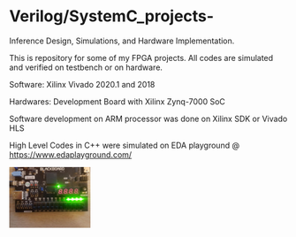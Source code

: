 # Verilog/SystemC_projects- 
Inference Design, Simulations, and Hardware Implementation.

This is repository for some of my FPGA projects. All codes are simulated and verified on testbench or on hardware.

Software: Xilinx Vivado 2020.1 and 2018 

Hardwares: Development Board with Xilinx Zynq-7000 SoC 


Software development on ARM processor was done on Xilinx SDK or Vivado HLS 

High Level Codes in C++ were simulated on EDA playground @ https://www.edaplayground.com/

![alt text](unnamed.png)
